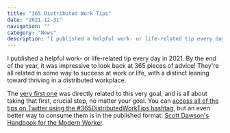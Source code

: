 ```yaml
---
title: "365 Distributed Work Tips"
date: "2021-12-31"
navigation: ""
category: "News"
description: "I published a helpful work- or life-related tip every day in 2021. By the end of the year, it was impressive to look back at 365 pieces of advice! "
---
```


I published a helpful work- or life-related tip every day in 2021. By the end of the year, it was impressive to look back at 365 pieces of advice! They're all related in some way to success at work or life, with a distinct leaning toward thriving in a distributed workplace.

The [very first one](/365-distributed-work-tips/2021/january/1/) was directly related to this very goal, and is all about taking that first, crucial step, no matter your goal. You can [access all of the tips on Twitter using the #365DistributedWorkTips hashtag](<https://twitter.com/search?q=(%23365DistributedWorkTips)%20(from%3Aworkingrem)%20until%3A2021-12-31%20since%3A2021-01-01&src=typed_query&f=live>), but an even better way to consume them is in the published format: [Scott Dawson's Handbook for the Modern Worker](https://scottpdawson.com/writing/handbook/).
